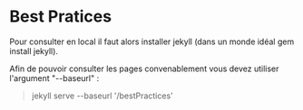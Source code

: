 Best Pratices
=============


Pour consulter en local il faut alors installer jekyll (dans un monde idéal gem install jekyll).

Afin de pouvoir consulter les pages convenablement vous devez utiliser l'argument "--baseurl" :
> jekyll serve --baseurl '/bestPractices'
